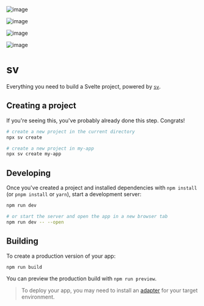 ![image](https://github.com/user-attachments/assets/625f5433-133b-46e2-91e8-633465f0f2f7)

![image](https://github.com/user-attachments/assets/fbc336b1-e51f-4c74-9e6f-a6c6d3c93cf3)

![image](https://github.com/user-attachments/assets/092f0502-d3b0-4fe8-b71c-e5d94bad708c)

![image](https://github.com/user-attachments/assets/a51ac6c9-bd7e-4ad4-97b6-733d86f0a082)

# sv

Everything you need to build a Svelte project, powered by [`sv`](https://github.com/sveltejs/cli).

## Creating a project

If you're seeing this, you've probably already done this step. Congrats!

```bash
# create a new project in the current directory
npx sv create

# create a new project in my-app
npx sv create my-app
```

## Developing

Once you've created a project and installed dependencies with `npm install` (or `pnpm install` or `yarn`), start a development server:

```bash
npm run dev

# or start the server and open the app in a new browser tab
npm run dev -- --open
```

## Building

To create a production version of your app:

```bash
npm run build
```

You can preview the production build with `npm run preview`.

> To deploy your app, you may need to install an [adapter](https://svelte.dev/docs/kit/adapters) for your target environment.
